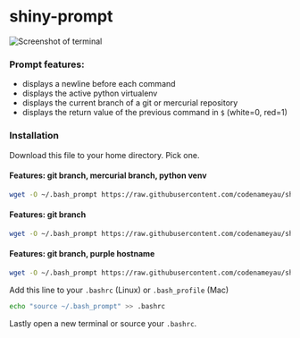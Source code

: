 shiny-prompt
============

![Screenshot of terminal](https://user-images.githubusercontent.com/3826772/67151641-f0c57780-f296-11e9-8ce4-0a19f5ce598d.png)

### Prompt features:
* displays a newline before each command
* displays the active python virtualenv
* displays the current branch of a git or mercurial repository
* displays the return value of the previous command in `$` (white=0, red=1)

### Installation

Download this file to your home directory. Pick one.

#### Features: git branch, mercurial branch, python venv
```bash
wget -O ~/.bash_prompt https://raw.githubusercontent.com/codenameyau/shiny-prompt/master/src/.bash_prompt
```

#### Features: git branch
```bash
wget -O ~/.bash_prompt https://raw.githubusercontent.com/codenameyau/shiny-prompt/master/src/.bash_prompt--git-only
```

#### Features: git branch, purple hostname
```bash
wget -O ~/.bash_prompt https://raw.githubusercontent.com/codenameyau/shiny-prompt/master/src/.bash_prompt--git-only-ssh
```

Add this line to your `.bashrc` (Linux) or `.bash_profile` (Mac)
```bash
echo "source ~/.bash_prompt" >> .bashrc
```

Lastly open a new terminal or source your `.bashrc`.
